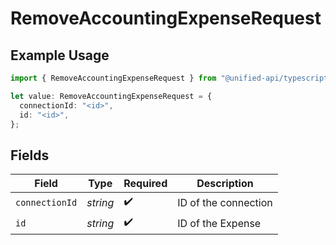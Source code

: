 # RemoveAccountingExpenseRequest

## Example Usage

```typescript
import { RemoveAccountingExpenseRequest } from "@unified-api/typescript-sdk/sdk/models/operations";

let value: RemoveAccountingExpenseRequest = {
  connectionId: "<id>",
  id: "<id>",
};
```

## Fields

| Field                | Type                 | Required             | Description          |
| -------------------- | -------------------- | -------------------- | -------------------- |
| `connectionId`       | *string*             | :heavy_check_mark:   | ID of the connection |
| `id`                 | *string*             | :heavy_check_mark:   | ID of the Expense    |